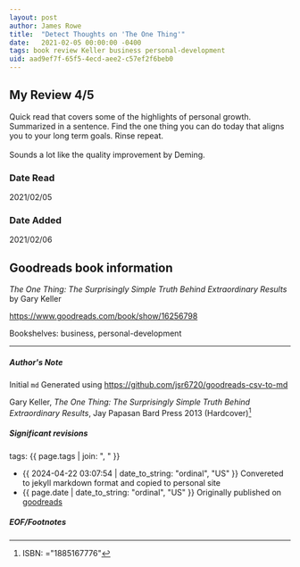 ```yaml
---
layout: post
author: James Rowe
title:  "Detect Thoughts on 'The One Thing'"
date:   2021-02-05 00:00:00 -0400
tags: book review Keller business personal-development
uid: aad9ef7f-65f5-4ecd-aee2-c57ef2f6beb0
---
```


<!-- highly dependent on how you personally use jekyll templates, and how you want this to show up -->
<!-- escape any jekyll keys with double brackets -->

## My Review 4/5

Quick read that covers some of the highlights of personal growth. Summarized in a sentence. Find the one thing you can do today that aligns you to your long term goals. Rinse repeat.<br/><br/>Sounds a lot like the quality improvement by Deming.

### Date Read
2021/02/05

### Date Added
2021/02/06

## Goodreads book information

*The One Thing: The Surprisingly Simple Truth Behind Extraordinary Results* by Gary Keller

https://www.goodreads.com/book/show/16256798

Bookshelves: business, personal-development

---

##### Author's Note

Initial `md` Generated using https://github.com/jsr6720/goodreads-csv-to-md

Gary Keller, *The One Thing: The Surprisingly Simple Truth Behind Extraordinary Results*, Jay Papasan Bard Press 2013 (Hardcover)[^1]

##### Significant revisions

tags: {{ page.tags | join: ", " }} <!-- todo move this somewhere -->

- {{ 2024-04-22 03:07:54 | date_to_string: "ordinal", "US" }} Convereted to jekyll markdown format and copied to personal site
- {{ page.date | date_to_string: "ordinal", "US" }} Originally published on [goodreads](https://www.goodreads.com)

##### EOF/Footnotes

[^1]: ISBN: ="1885167776"